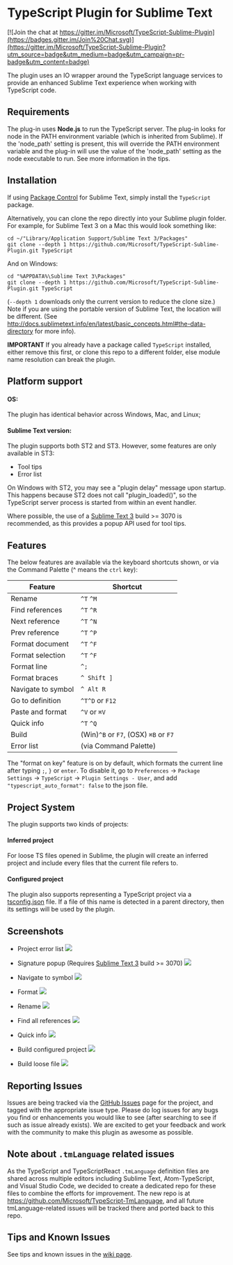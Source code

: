 TypeScript Plugin for Sublime Text
==================================

[![Join the chat at https://gitter.im/Microsoft/TypeScript-Sublime-Plugin](https://badges.gitter.im/Join%20Chat.svg)](https://gitter.im/Microsoft/TypeScript-Sublime-Plugin?utm_source=badge&utm_medium=badge&utm_campaign=pr-badge&utm_content=badge)

The plugin uses an IO wrapper around the TypeScript language services to provide an enhanced Sublime Text experience when working with TypeScript code.

Requirements
--------------

The plug-in uses **Node.js** to run the TypeScript server.  The plug-in looks for node in the PATH environment variable (which is inherited from Sublime).  If the 'node\_path' setting is present, this will override the PATH environment variable and the plug-in will use the value of the 'node\_path' setting as the node executable to run.  See more information in the tips.

Installation
------------
If using [Package Control](https://packagecontrol.io/) for Sublime Text, simply install the `TypeScript` package.

Alternatively, you can clone the repo directly into your Sublime plugin folder.  For example, for Sublime Text 3 on a Mac this would look something like:
```
cd ~/"Library/Application Support/Sublime Text 3/Packages"
git clone --depth 1 https://github.com/Microsoft/TypeScript-Sublime-Plugin.git TypeScript
```
And on Windows:
```
cd "%APPDATA%\Sublime Text 3\Packages"
git clone --depth 1 https://github.com/Microsoft/TypeScript-Sublime-Plugin.git TypeScript
```
(`--depth 1` downloads only the current version to reduce the clone size.)  
Note if you are using the portable version of Sublime Text, the location will be different.  (See http://docs.sublimetext.info/en/latest/basic_concepts.html#the-data-directory for more info).

**IMPORTANT** If you already have a package called `TypeScript` installed, either remove this first, or clone this repo to a different folder, else module name resolution can break the plugin.

Platform support
----------------
#### OS:
The plugin has identical behavior across Windows, Mac, and Linux;

#### Sublime Text version:
The plugin supports both ST2 and ST3. However, some features are only available in ST3:
+ Tool tips
+ Error list
	
On Windows with ST2, you may see a "plugin delay" message upon startup.  This happens because ST2 does not call "plugin_loaded()", so the TypeScript server process is started from within an event handler.

Where possible, the use of a [Sublime Text 3](http://www.sublimetext.com/3) build >= 3070 is recommended, as this provides a popup API used for tool tips.

Features
--------
The below features are available via the keyboard shortcuts shown, or via the Command Palette (^ means the `ctrl` key):

|Feature           | Shortcut        |
|------------------|-----------------|
|Rename            | `^T` `^M`       |
|Find references   | `^T` `^R`       |
|Next reference    | `^T` `^N`       |
|Prev reference    | `^T` `^P`       |
|Format document   | `^T` `^F`       |
|Format selection  | `^T` `^F`       |
|Format line       | `^;`            |
|Format braces     | `^ Shift ]`     |
|Navigate to symbol| `^ Alt R`       |
|Go to definition  | `^T^D` or `F12` |
|Paste and format  | `^V` or <code>&#8984;V</code> |
|Quick info        | `^T` `^Q`       |
|Build		   | (Win)`^B` or `F7`, (OSX) `⌘B` or `F7`   |
|Error list        | (via Command Palette) |

The "format on key" feature is on by default, which formats the current line after typing `;`, `}` or `enter`.
To disable it, go to `Preferences` -> `Package Settings` -> `TypeScript` -> `Plugin Settings - User`, and add 
`"typescript_auto_format": false` to the json file.

Project System
------
The plugin supports two kinds of projects:

#### Inferred project

For loose TS files opened in Sublime, the plugin will create an inferred project and include every files that the current file refers to.

#### Configured project

The plugin also supports representing a TypeScript project via a [tsconfig.json](https://github.com/Microsoft/TypeScript/pull/1692) file. If a file of this name is detected in a parent directory, then its settings will be used by the plugin.

Screenshots
------
- Project error list
![](https://raw.githubusercontent.com/Microsoft/TypeScript-Sublime-Plugin/master/screenshots/errorlist.gif)

- Signature popup (Requires [Sublime Text 3](http://www.sublimetext.com/3) build >= 3070)
![](https://raw.githubusercontent.com/Microsoft/TypeScript-Sublime-Plugin/master/screenshots/signature.gif)

- Navigate to symbol
![](https://raw.githubusercontent.com/Microsoft/TypeScript-Sublime-Plugin/master/screenshots/navigateToSymbol.gif)

- Format
![](https://raw.githubusercontent.com/Microsoft/TypeScript-Sublime-Plugin/master/screenshots/format.gif)

- Rename
![](https://raw.githubusercontent.com/Microsoft/TypeScript-Sublime-Plugin/master/screenshots/build_tsconfig.gif)

- Find all references
![](https://raw.githubusercontent.com/Microsoft/TypeScript-Sublime-Plugin/master/screenshots/find_ref.gif)

- Quick info
![](https://raw.githubusercontent.com/Microsoft/TypeScript-Sublime-Plugin/master/screenshots/quickinfo.gif)

- Build configured project
![](https://raw.githubusercontent.com/Microsoft/TypeScript-Sublime-Plugin/master/screenshots/build_tsconfig.gif)

- Build loose file
![](https://raw.githubusercontent.com/Microsoft/TypeScript-Sublime-Plugin/master/screenshots/build_loose_file.gif)

Reporting Issues
-------
Issues are being tracked via the [GitHub Issues](https://github.com/Microsoft/TypeScript-Sublime-Plugin/issues) page for the project, and tagged with the appropriate issue type. Please do log issues for any bugs you find or enhancements you would like to see (after searching to see if such as issue already exists).  We are excited to get your feedback and work with the community to make this plugin as awesome as possible.

Note about `.tmLanguage` related issues
--------------
As the TypeScript and TypeScriptReact `.tmLanguage` definition files are shared across multiple editors including Sublime Text, Atom-TypeScript, and Visual Studio Code, we decided to create a dedicated repo for these files to combine the efforts for improvement. 
The new repo is at https://github.com/Microsoft/TypeScript-TmLanguage, and all future tmLanguage-related issues will be tracked there and ported back to this repo.

Tips and Known Issues
----
See tips and known issues in the [wiki page](https://github.com/Microsoft/TypeScript-Sublime-Plugin/wiki/Tips-and-Known-Issues).


